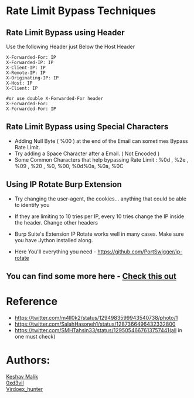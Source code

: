# Rate Limit Bypass Techniques 

## Rate Limit Bypass using Header 

Use the following Header just Below the Host Header 

```
X-Forwarded-For: IP
X-Forwarded-IP: IP
X-Client-IP: IP
X-Remote-IP: IP
X-Originating-IP: IP
X-Host: IP
X-Client: IP

#or use double X-Forwarded-For header
X-Forwarded-For:
X-Forwarded-For: IP
```

## Rate Limit Bypass using Special Characters 

- Adding Null Byte ( %00 ) at the end of the Email can sometimes Bypass Rate Limit.
- Try adding a Space Character after a Email. ( Not Encoded )
- Some Common Characters that help bypassing Rate Limit : %0d , %2e , %09 , %20 , %0, %00, %0d%0a, %0a, %0C


## Using IP Rotate Burp Extension

- Try changing the user-agent, the cookies... anything that could be able to identify you
- If they are limiting to 10 tries per IP, every 10 tries change the IP inside the header.
  Change other headers
- Burp Suite's Extension IP Rotate works well in many cases. Make sure you have Jython installed along.

- Here You'll everything you need - https://github.com/PortSwigger/ip-rotate


## You can find some more here - [Check this out](https://medium.com/bugbountywriteup/bypassing-rate-limit-like-a-pro-5f3e40250d3c)

# Reference
* https://twitter.com/m4ll0k2/status/1294983599943540738/photo/1
* https://twitter.com/SalahHasoneh1/status/1287366496432332800
* https://twitter.com/SMHTahsin33/status/1295054667613757441(all in one must check)

# Authors:  
[Keshav Malik](https://www.linkedin.com/in/keshav-malik-22478014a) </br>
[0xd3vil](https://linkedin.com/in/0xd3vil) </br>
[Virdoex_hunter](https://twitter.com/Virdoex_hunter)
